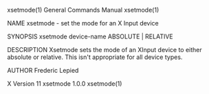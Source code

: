 xsetmode(1)                                                                                General Commands Manual                                                                                xsetmode(1)

NAME
       xsetmode - set the mode for an X Input device

SYNOPSIS
       xsetmode device-name ABSOLUTE | RELATIVE

DESCRIPTION
       Xsetmode sets the mode of an XInput device to either absolute or relative.  This isn't appropriate for all device types.

AUTHOR
       Frederic Lepied

X Version 11                                                                                    xsetmode 1.0.0                                                                                    xsetmode(1)
